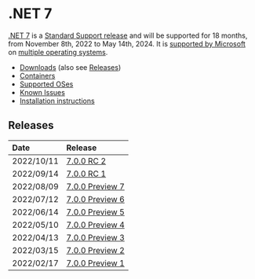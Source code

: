 # .NET 7

[.NET 7](https://devblogs.microsoft.com/dotnet/announcing-dotnet-7-preview-4/) is a [Standard Support release](../../release-policies.md) and will be supported for 18 months, from November 8th, 2022 to May 14th, 2024. It is [supported by Microsoft](../../microsoft-support.md) on [multiple operating systems](supported-os.md).

- [Downloads](https://dotnet.microsoft.com/download/dotnet/7.0) (also see [Releases](#releases))
- [Containers](https://hub.docker.com/_/microsoft-dotnet)
- [Supported OSes](supported-os.md)
- [Known Issues](known-issues.md)
- [Installation instructions](install.md)

## Releases

| Date | Release |
| :-- | :-- |
| 2022/10/11 | [7.0.0 RC 2](https://github.com/dotnet/core/blob/main/release-notes/7.0/preview/7.0.0-rc.2.md) |
| 2022/09/14 | [7.0.0 RC 1](https://github.com/dotnet/core/blob/main/release-notes/7.0/preview/7.0.0-rc.1.md) |
| 2022/08/09 | [7.0.0 Preview 7](https://github.com/dotnet/core/blob/main/release-notes/7.0/preview/7.0.0-preview.7.md) |
| 2022/07/12 | [7.0.0 Preview 6](https://github.com/dotnet/core/blob/main/release-notes/7.0/preview/7.0.0-preview.6.md) |
| 2022/06/14 | [7.0.0 Preview 5](https://github.com/dotnet/core/blob/main/release-notes/7.0/preview/7.0.0-preview.5.md) |
| 2022/05/10 | [7.0.0 Preview 4](https://github.com/dotnet/core/blob/main/release-notes/7.0/preview/7.0.0-preview.4.md) |
| 2022/04/13 | [7.0.0 Preview 3](https://github.com/dotnet/core/blob/main/release-notes/7.0/preview/7.0.0-preview.3.md) |
| 2022/03/15 | [7.0.0 Preview 2](https://github.com/dotnet/core/blob/main/release-notes/7.0/preview/7.0.0-preview.2.md) |
| 2022/02/17 | [7.0.0 Preview 1](https://github.com/dotnet/core/blob/main/release-notes/7.0/preview/7.0.0-preview.1.md) |

